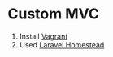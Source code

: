 # Custom MVC
1. Install [Vagrant](https://www.vagrantup.com/downloads.html)
2. Used [Laravel Homestead](https://laravel.com/docs/5.6/homestead)